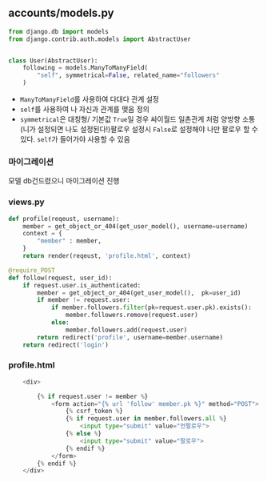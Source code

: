 ## accounts/models.py

```python
from django.db import models
from django.contrib.auth.models import AbstractUser


class User(AbstractUser):
    following = models.ManyToManyField(
        "self", symmetrical=False, related_name="followers"
    )
```

- `ManyToManyField`를 사용하여 다대다 관계 설정
- `self`를 사용하여 나 자신과 관계를 맺음 정의
- `symmetrical`은 대칭형/ 기본값 `True`일 경우 싸이월드 일촌관계 처럼 양방향 소통 (니가 설정되면 나도 설정된다!)팔로우 설정시 `False`로 설정해야 나만 팔로우 할 수 있다. `self`가 들어가야 사용할 수 있음 


### 마이그레이션

모델 db건드렸으니 마이그레이션 진행

### views.py

```python
def profile(reqeust, username):
    member = get_object_or_404(get_user_model(), username=username)
    context = {
        "member" : member,
    }
    return render(reqeust, 'profile.html', context)

@require_POST
def follow(request, user_id):
    if request.user.is_authenticated:
        member = get_object_or_404(get_user_model(),  pk=user_id)
        if member != request.user:
            if member.followers.filter(pk=request.user.pk).exists():
                member.followers.remove(request.user)
            else:
                member.followers.add(request.user)
        return redirect('profile', username=member.username)
    return redirect('login')
```

### profile.html

```python
    <div>

        {% if request.user != member %}
            <form action="{% url 'follow' member.pk %}" method="POST">
                {% csrf_token %}
                {% if request.user in member.followers.all %}
                    <input type="submit" value="언팔로우">
                {% else %}
                    <input type="submit" value="팔로우">
                {% endif %}
            </form>
        {% endif %}
    </div>
```


